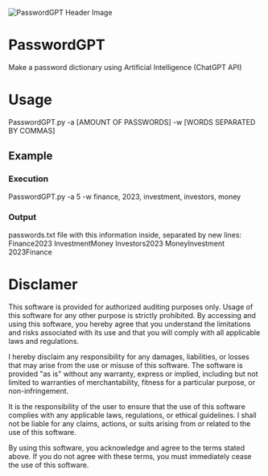 ![PasswordGPT Header Image](https://enriqueite.com/img/passwordGPTHeader.png "PasswordGPT Header Image")

# PasswordGPT
Make a password dictionary using Artificial Intelligence (ChatGPT API)


# Usage
PasswordGPT.py -a [AMOUNT OF PASSWORDS] -w [WORDS SEPARATED BY COMMAS]

## Example
### Execution
PasswordGPT.py -a 5 -w finance, 2023, investment, investors, money

### Output
passwords.txt file with this information inside, separated by new lines:
Finance2023
InvestmentMoney
Investors2023
MoneyInvestment
2023Finance

# Disclamer
This software is provided for authorized auditing purposes only. Usage of this software for any other purpose is strictly prohibited. By accessing and using this software, you hereby agree that you understand the limitations and risks associated with its use and that you will comply with all applicable laws and regulations.

I hereby disclaim any responsibility for any damages, liabilities, or losses that may arise from the use or misuse of this software. The software is provided "as is" without any warranty, express or implied, including but not limited to warranties of merchantability, fitness for a particular purpose, or non-infringement.

It is the responsibility of the user to ensure that the use of this software complies with any applicable laws, regulations, or ethical guidelines. I shall not be liable for any claims, actions, or suits arising from or related to the use of this software.

By using this software, you acknowledge and agree to the terms stated above. If you do not agree with these terms, you must immediately cease the use of this software.
